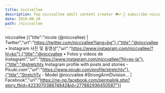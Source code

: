 ```yaml
---
title: niccvallee
description: Top niccvallee adult content creator 👁♐️ 👑 subscribe niccvallee to my porn site below IG niccvallee
date: 2019-08-26
path: /niccvallee
---
```


niccvallee
[{"title":"nicole (@niccvallee) | Twitter","url":"https://twitter.com/niccvallee?lang=bg"},{"title":"@niccvallee • Instagram 사진 및 동영상","url":"https://www.instagram.com/niccvallee/?hl=ko"},{"title":"@niccvallee • Fotos y videos de Instagram","url":"https://www.instagram.com/niccvallee/?hl=es-la"},{"title":"@stretchtv Instagram profile with posts and stories - Picuki.com","url":"https://www.picuki.com/profile/stretchtv"},{"title":"StretchTv - Model @niccvallee #StrongArmDivision... | Facebook","url":"https://ne-np.facebook.com/permalink.php?story_fbid=422307038674842&id=277882936450587"}]

